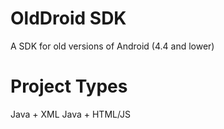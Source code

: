 # OldDroid SDK
A SDK for old versions of Android (4.4 and lower)

# Project Types
Java + XML
Java + HTML/JS
